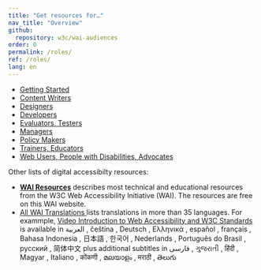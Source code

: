 ```yaml
---
title: "Get resources for…"
nav_title: "Overview"
github:
  repository: w3c/wai-audiences
order: 0
permalink: /roles/
ref: /roles/
lang: en
---
```


* [Getting Started](/roles/new/)
* [Content Writers](/roles/writers/)
* [Designers](/roles/designers/)
* [Developers](/roles/developers/)
* [Evaluators, Testers](/roles/testers/)
* [Managers](/roles/managers/)
* [Policy Makers](/roles/policy-makers/)
* [Trainers, Educators](/roles/trainers/)
* [Web Users, People with Disabilities, Advocates](/roles/users/)

Other lists of digital accessibilty resources:
* **[WAI Resources](/resources/)** describes most technical and educational resources from the W3C Web Accessibility Initiative (WAI). The resources are free on this WAI website.
* [All WAI Translations ](/translations/) lists translations in more than 35 languages. For exammple, [Video Introduction to Web Accessibility and W3C Standards](/videos/standards-and-benefits/) is available in العربية , čeština , Deutsch , Ελληνικά , español , français , Bahasa Indonesia , 日本語 , 한국어 , Nederlands , Português do Brasil , русский , 简体中文 plus additional subtitles in فارسی , ગુજરાતી , हिंदी , Magyar , Italiano , कोंकणी , മലയാളം , मराठी , తెలుగు
